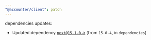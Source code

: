 ```yaml
---
"@accounter/client": patch
---
```

dependencies updates:
  - Updated dependency [`next@15.1.0` ↗︎](https://www.npmjs.com/package/next/v/15.1.0) (from `15.0.4`, in `dependencies`)
